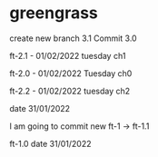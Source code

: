 # greengrass
create new branch 3.1
Commit 3.0


ft-2.1 - 01/02/2022 tuesday ch1

ft-2.0 - 01/02/2022 Tuesday ch0

ft-2.2 - 01/02/2022 tuesday ch2


date 31/01/2022

I am going to commit new ft-1 -> ft-1.1

ft-1.0 date 31/01/2022



